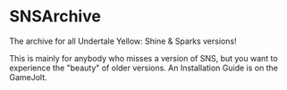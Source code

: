 # SNSArchive
The archive for all Undertale Yellow: Shine &amp; Sparks versions!

This is mainly for anybody who misses a version of SNS, but you want to experience the "beauty" of older versions.
An Installation Guide is on the GameJolt.
